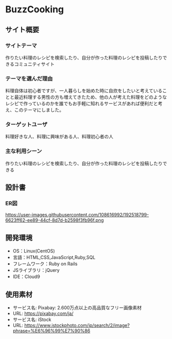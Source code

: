 # BuzzCooking

## サイト概要
### サイトテーマ
作りたい料理のレシピを検索したり、自分が作った料理のレシピを投稿したりできるコミュニティサイト

### テーマを選んだ理由
料理自体は初心者ですが、一人暮らしを始めた時に自炊をしたいと考えていることと最近料理する男性の方も増えてきたため、他の人が考えた料理をどのようなレシピで作っているのかを誰でもお手軽に知れるサービスがあれば便利だと考え、このテーマにしました。

### ターゲットユーザ
料理好きな人、料理に興味がある人、料理初心者の人

### 主な利用シーン
作りたい料理のレシピを検索したり、自分が作った料理のレシピを投稿したりできる

## 設計書
### ER図
https://user-images.githubusercontent.com/108616992/192518799-6623ff62-ee89-44cf-8d7d-b2598f3fb96f.png

## 開発環境
- OS：Linux(CentOS)
- 言語：HTML,CSS,JavaScript,Ruby,SQL
- フレームワーク：Ruby on Rails
- JSライブラリ：jQuery
- IDE：Cloud9

## 使用素材
- サービス名: Pixabay: 2.600万点以上の高品質なフリー画像素材
- URL: https://pixabay.com/ja/
- サービス名: iStock
- URL: https://www.istockphoto.com/jp/search/2/image?phrase=%E6%96%99%E7%90%86